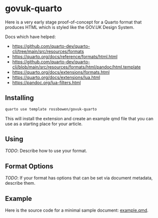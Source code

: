 # govuk-quarto

Here is a very early stage proof-of-concept for a Quarto format that produces HTML which is styled like the GOV.UK Design System.

Docs which have helped:

- https://github.com/quarto-dev/quarto-cli/tree/main/src/resources/formats
- https://quarto.org/docs/reference/formats/html.html
- https://github.com/quarto-dev/quarto-cli/blob/main/src/resources/formats/html/pandoc/html.template
- https://quarto.org/docs/extensions/formats.html
- https://quarto.org/docs/extensions/lua.html
- https://pandoc.org/lua-filters.html

## Installing

```bash
quarto use template rossbowen/govuk-quarto
```

This will install the extension and create an example qmd file that you can use as a starting place for your article.

## Using

*TODO*: Describe how to use your format.

## Format Options

*TODO*: If your format has options that can be set via document metadata, describe them.

## Example

Here is the source code for a minimal sample document: [example.qmd](example.qmd).

